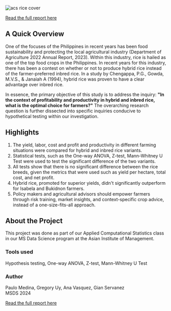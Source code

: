 ![acs rice cover](https://github.com/helloanavee/inbred-vs-hybrid-rice/assets/15902153/1e6e0f23-0c95-4ec5-a10e-900124fc7460)

[Read the full report here](https://helloanavee.github.io/inbred-vs-hybrid-rice/inbred-vs-hybrid.html)

## A Quick Overview
One of the focuses of the Philippines in recent years has been food sustainability and protecting the local agricultural industry (Department of Agriculture 2022 Annual Report, 2023). Within this industry, rice is hailed as one of the top food crops in the Philippines. In recent years for this industry, there has been a contest on whether or not to produce hybrid rice instead of the farmer-preferred inbred rice. In a study by Chengappa, P.G., Gowda, M.V.S., & Janaiah A (1994), hybrid rice was proven to have a clear advantage over inbred rice. 

In essence, the primary objective of this study is to address the inquiry: **"In the context of profitability and productivity in hybrid and inbred rice, what is the optimal choice for farmers?"** The overarching research question is further dissected into specific inquiries conducive to hypothetical testing within our investigation.

## Highlights
1. The yield, labor, cost and profit and productivity in different farming situations were compared for hybrid and inbred rice variants.
2. Statistical tests, such as the One-way ANOVA, Z-test, Mann-Whitney U Test were used to test the significant difference of the two variants.
3. All tests show that there is no significant difference between the rice breeds, given the metrics that were used such as yield per hectare, total cost, and net profit.
4. Hybrid rice, promoted for superior yields, didn't significantly outperform for Isabela and Bukidnon farmers.
5. Policy makers and agricultural advisors should empower farmers through risk training, market insights, and context-specific crop advice, instead of a one-size-fits-all approach.

## About the Project
This project was done as part of our Applied Computational Statistics class in our MS Data Science program at the Asian Institute of Management.

### Tools used
Hypothesis testing, One-way ANOVA, Z-test, Mann-Whitney U Test

### Author
Paulo Medina, Gregory Uy, Ana Vasquez, Gian Servanez
<br> MSDS 2024

[Read the full report here](https://helloanavee.github.io/inbred-vs-hybrid-rice/inbred-vs-hybrid.html)
